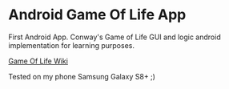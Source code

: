 # Android Game Of Life App

First Android App. Conway's Game of Life GUI and logic android implementation for learning purposes.

[Game Of Life Wiki](https://en.wikipedia.org/wiki/Conway%27s_Game_of_Life)

Tested on my phone Samsung Galaxy S8+ ;)
